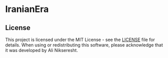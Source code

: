 # IranianEra

## License

This project is licensed under the MIT License - see the [LICENSE](./LICENSE) file for details. When using or redistributing this software, please acknowledge that it was developed by Ali Nikseresht.
